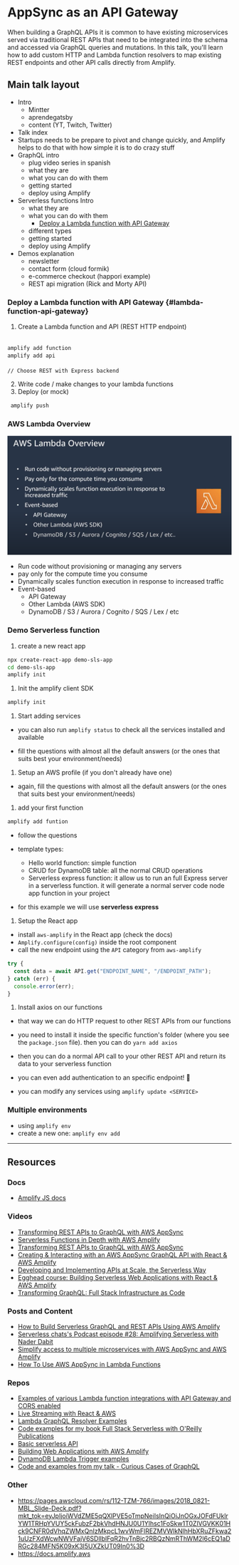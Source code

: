 # AppSync as an API Gateway

When building a GraphQL APIs it is common to have existing microservices served via traditional REST APIs that need to be integrated into the schema and accessed via GraphQL queries and mutations. In this talk, you'll learn how to add custom HTTP and Lambda function resolvers to map existing REST endpoints and other API calls directly from Amplify.

## Main talk layout

- Intro
  - Mintter
  - aprendegatsby
  - content (YT, Twitch, Twitter)
- Talk index
- Startups needs to be prepare to pivot and change quickly, and Amplify helps to do that with how simple it is to do crazy stuff
- GraphQL intro
  - plug video series in spanish
  - what they are
  - what you can do with them
  - getting started
  - deploy using Amplify
- Serverless functions Intro
  - what they are
  - what you can do with them
    - [Deploy a Lambda function with API Gateway](#lambda-function-api-gateway)
  - different types
  - getting started
  - deploy using Amplify
- Demos explanation
  - newsletter
  - contact form (cloud formik)
  - e-commerce checkout (happori example)
  - REST api migration (Rick and Morty API)

### Deploy a Lambda function with API Gateway {#lambda-function-api-gateway}

1. Create a Lambda function and API (REST HTTP endpoint)

```bash

amplify add function
amplify add api

// Choose REST with Express backend
```

2. Write code / make changes to your lambda functions
3. Deploy (or mock)

```bash
 amplify push
```

### AWS Lambda Overview

![Lambda Overview](./lambda-overview.png)

- Run code without provisioning or managing any servers
- pay only for the compute time you consume
- Dynamically scales function execution in response to increased traffic
- Event-based
  - API Gateway
  - Other Lambda (AWS SDK)
  - DynamoDB / S3 / Aurora / Cognito / SQS / Lex / etc

### Demo Serverless function

1. create a new react app

```bash
npx create-react-app demo-sls-app
cd demo-sls-app
amplify init
```

1. Init the amplify client SDK

```bash
amplify init
```

1. Start adding services

- you can also run `amplify status` to check all the services installed and available

- fill the questions with almost all the default answers (or the ones that suits best your environment/needs)

1. Setup an AWS profile (if you don't already have one)

- again, fill the questions with almost all the default answers (or the ones that suits best your environment/needs)

1. add your first function

```bash
amplify add funtion
```

- follow the questions
- template types:

  - Hello world function: simple function
  - CRUD for DynamoDB table: all the normal CRUD operations
  - Serverless express function: it allow us to run an full Express server in a serverless function. it will generate a normal server code node app function in your project

- for this example we will use **serverless express**

1. Setup the React app

- install `aws-amplify` in the React app (check the docs)
- `Amplify.configure(config)` inside the root component
- call the new endpoint using the `API` category from `aws-amplify`

```js
try {
  const data = await API.get("ENDPOINT_NAME", "/ENDPOINT_PATH");
} catch (err) {
  console.error(err);
}
```

1. Install axios on our functions

- that way we can do HTTP request to other REST APIs from our functions
- you need to install it inside the specific function's folder (where you see the `package.json` file). then you can do `yarn add axios`
- then you can do a normal API call to your other REST API and return its data to your serverless function

- you can even add authentication to an specific endpoint! 🤯
- you can modify any services using `amplify update <SERVICE>`

### Multiple environments

- using `amplify env`
- create a new one: `amplify env add`

---

## Resources

### Docs

- [Amplify JS docs](https://docs.amplify.aws/start/q/integration/js)

### Videos

- [Transforming REST APIs to GraphQL with AWS AppSync](https://www.youtube.com/watch?v=4dZ91AarhPg)
- [Serverless Functions in Depth with AWS Amplify](https://www.youtube.com/watch?v=y4Obz26GkCk)
- [Transforming REST APIs to GraphQL with AWS AppSync](https://www.youtube.com/watch?v=4dZ91AarhPg)
- [Creating & Interacting with an AWS AppSync GraphQL API with React & AWS Amplify](https://www.youtube.com/watch?v=pZ61oDwrCK0)
- [Developing and Implementing APIs at Scale, the Serverless Way](https://www.youtube.com/watch?v=v9USkR6HTug)
- [Egghead course: Building Serverless Web Applications with React & AWS Amplify](https://egghead.io/courses/building-serverless-web-applications-with-react-aws-amplify)
- [Transforming GraphQL: Full Stack Infrastructure as Code](https://www.youtube.com/watch?v=yR-gJ2hMIPk)

### Posts and Content

- [How to Build Serverless GraphQL and REST APIs Using AWS Amplify](https://code.tutsplus.com/tutorials/how-to-build-serverless-graphql-and-rest-apis-using-aws-amplify--cms-31873)
- [Serverless chats's Podcast episode #28: Amplifying Serverless with Nader Dabit](https://www.serverlesschats.com/28)
- [Simplify access to multiple microservices with AWS AppSync and AWS Amplify](https://aws.amazon.com/blogs/mobile/appsync-microservices/)
- [How To Use AWS AppSync in Lambda Functions](https://janhesters.com/how-to-use-aws-appsync-in-lambda-functions/)

### Repos

- [Examples of various Lambda function integrations with API Gateway and CORS enabled](https://github.com/dabit3/api-gateway-lambda-in-various-runtimes)
- [Live Streaming with React & AWS](https://github.com/dabit3/react-aws-live-streaming)
- [Lambda GraphQL Resolver Examples](https://github.com/dabit3/lambda-graphql-resolver-examples)
- [Code examples for my book Full Stack Serverless with O'Reilly Publications](https://github.com/dabit3/full-stack-serverless-code)
- [Basic serverless API](https://github.com/dabit3/basic-serverless-api)
- [Building Web Applications with AWS Amplify](https://github.com/dabit3/aws-amplify-workshop-web)
- [DynamoDB Lambda Trigger examples](https://github.com/dabit3/dynamodb-triggers)
- [Code and examples from my talk - Curious Cases of GraphQL](https://github.com/dabit3/curious-cases-of-graphql)

### Other

- https://pages.awscloud.com/rs/112-TZM-766/images/2018_0821-MBL_Slide-Deck.pdf?mkt_tok=eyJpIjoiWVdZME5qQXlPVE5oTmpNeiIsInQiOiJnOGxJOFdFUklrYW1TRHpYVUY5ckFubzF2bkVhdHNJU0U1Ylhsc1FoSkw1T0ZlVGVKK01Hck9CNFR0dVhqZWMxQnIzMkpcL1wvWmFlREZMVWlkNlhHbXRuZFkwa21uUzFXdWcwNWVFajV6SDllblFqR2hvTnBjc2RBQzNmRThWM2l6cEQ1aDRGc284MFN5K09xK3l5UXZkUT09In0%3D
- https://docs.amplify.aws
